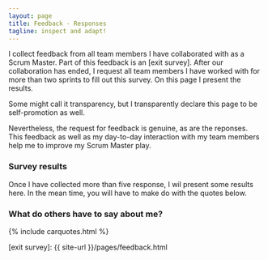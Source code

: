 ```yaml
---
layout: page
title: Feedback - Responses
tagline: inspect and adapt!
---
```


I collect feedback from all team members I have collaborated with as a Scrum Master.
Part of this feedback is an [exit survey].
After our collaboration has ended,
I request all team members I have worked with for more than two sprints to fill out this survey. 
On this page I present the results.

Some might call it transparency, but I transparently declare this page to be self-promotion as well.

Nevertheless, the request for feedback is genuine, as are the reponses. 
This feedback as well as my day-to-day interaction with my team members help me to improve my Scrum Master play.

### Survey results

Once I have collected more than five response, I wil present some results here. In the mean time, you will have to make do with the quotes below.

### What do others have to say about me?

{% include carquotes.html %}


 [exit survey]: {{ site-url }}/pages/feedback.html
